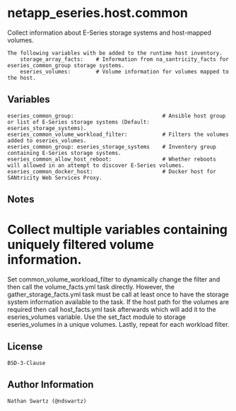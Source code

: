 netapp_eseries.host.common
=========
Collect information about E-Series storage systems and host-mapped volumes. 

    The following variables with be added to the runtime host inventory.
        storage_array_facts:    # Information from na_santricity_facts for eseries_common_group storage systems.
        eseries_volumes:        # Volume information for volumes mapped to the host. 

Variables
--------------
    eseries_common_group:                            # Ansible host group or list of E-Series storage systems (Default: eseries_storage_systems).
    eseries_common_volume_workload_filter:           # Filters the volumes added to eseries_volumes.
    eseries_common_group: eseries_storage_systems    # Inventory group containing E-Series storage systems.
    eseries_common_allow_host_reboot:                # Whether reboots will allowed in an attempt to discover E-Series volumes.
    eseries_common_docker_host:                      # Docker host for SANtricity Web Services Proxy.

Notes
----------
# Collect multiple variables containing uniquely filtered volume information.
Set common_volume_workload_filter to dynamically change the filter and then call the volume_facts.yml task directly. However, the gather_storage_facts.yml task must be call at least once to have the storage system information available to the task. If the host path for the volumes are required then call host_facts.yml task afterwards which will add it to the eseries_volumes variable. Use the set_fact module to storage eseries_volumes in a unique volumes. Lastly, repeat for each workload filter.

License
-------
    BSD-3-Clause

Author Information
------------------
    Nathan Swartz (@ndswartz)
